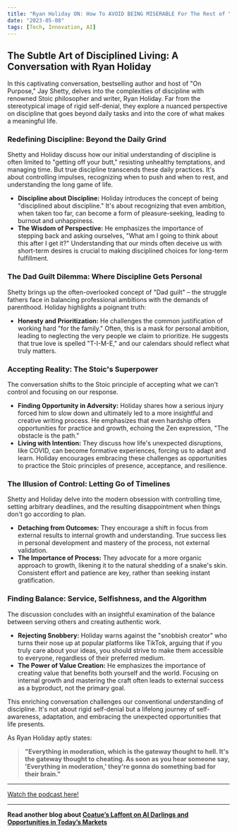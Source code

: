 ```yaml
---
title: "Ryan Holiday ON: How To AVOID BEING MISERABLE For The Rest of Your Life | Jay Shetty"
date: "2023-05-08"
tags: [Tech, Innovation, AI]
---
```


## The Subtle Art of Disciplined Living: A Conversation with Ryan Holiday

In this captivating conversation, bestselling author and host of "On Purpose," Jay Shetty, delves into the complexities of discipline with renowned Stoic philosopher and writer, Ryan Holiday. Far from the stereotypical image of rigid self-denial, they explore a nuanced perspective on discipline that goes beyond daily tasks and into the core of what makes a meaningful life.

### Redefining Discipline: Beyond the Daily Grind

Shetty and Holiday discuss how our initial understanding of discipline is often limited to "getting off your butt," resisting unhealthy temptations, and managing time. But true discipline transcends these daily practices. It's about controlling impulses, recognizing when to push and when to rest, and understanding the long game of life.

- **Discipline about Discipline:** Holiday introduces the concept of being "disciplined about discipline." It's about recognizing that even ambition, when taken too far, can become a form of pleasure-seeking, leading to burnout and unhappiness.
- **The Wisdom of Perspective:** He emphasizes the importance of stepping back and asking ourselves, "What am I going to think about this after I get it?" Understanding that our minds often deceive us with short-term desires is crucial to making disciplined choices for long-term fulfillment.

### The Dad Guilt Dilemma: Where Discipline Gets Personal

Shetty brings up the often-overlooked concept of "Dad guilt" – the struggle fathers face in balancing professional ambitions with the demands of parenthood. Holiday highlights a poignant truth:

- **Honesty and Prioritization:** He challenges the common justification of working hard "for the family." Often, this is a mask for personal ambition, leading to neglecting the very people we claim to prioritize. He suggests that true love is spelled "T-I-M-E," and our calendars should reflect what truly matters.

### Accepting Reality: The Stoic's Superpower

The conversation shifts to the Stoic principle of accepting what we can't control and focusing on our response.

- **Finding Opportunity in Adversity:** Holiday shares how a serious injury forced him to slow down and ultimately led to a more insightful and creative writing process. He emphasizes that even hardship offers opportunities for practice and growth, echoing the Zen expression, "The obstacle is the path."
- **Living with Intention:** They discuss how life's unexpected disruptions, like COVID, can become formative experiences, forcing us to adapt and learn. Holiday encourages embracing these challenges as opportunities to practice the Stoic principles of presence, acceptance, and resilience.

### The Illusion of Control: Letting Go of Timelines

Shetty and Holiday delve into the modern obsession with controlling time, setting arbitrary deadlines, and the resulting disappointment when things don't go according to plan.

- **Detaching from Outcomes:** They encourage a shift in focus from external results to internal growth and understanding. True success lies in personal development and mastery of the process, not external validation.
- **The Importance of Process:** They advocate for a more organic approach to growth, likening it to the natural shedding of a snake's skin. Consistent effort and patience are key, rather than seeking instant gratification.

### Finding Balance: Service, Selfishness, and the Algorithm

The discussion concludes with an insightful examination of the balance between serving others and creating authentic work.

- **Rejecting Snobbery:** Holiday warns against the "snobbish creator" who turns their nose up at popular platforms like TikTok, arguing that if you truly care about your ideas, you should strive to make them accessible to everyone, regardless of their preferred medium.
- **The Power of Value Creation:** He emphasizes the importance of creating value that benefits both yourself and the world. Focusing on internal growth and mastering the craft often leads to external success as a byproduct, not the primary goal.

This enriching conversation challenges our conventional understanding of discipline. It's not about rigid self-denial but a lifelong journey of self-awareness, adaptation, and embracing the unexpected opportunities that life presents.

As Ryan Holiday aptly states:

> **"Everything in moderation, which is the gateway thought to hell. It's the gateway thought to cheating. As soon as you hear someone say, 'Everything in moderation,' they're gonna do something bad for their brain."**

---

<a href="https://youtube.com/watch?v=CWvOKHNeLMI" target="_blank">Watch the podcast here!</a>

---

**Read another blog about [Coatue’s Laffont on AI Darlings and Opportunities in Today’s Markets](./20240625-philippelaffont-bloomberglive)**
